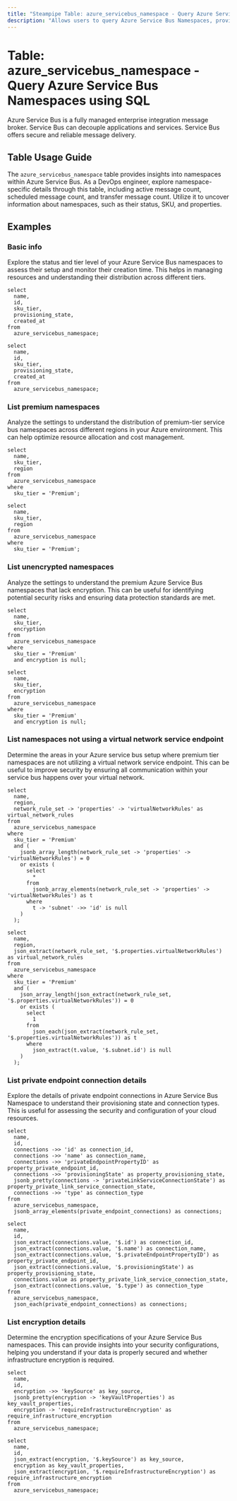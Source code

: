 ```yaml
---
title: "Steampipe Table: azure_servicebus_namespace - Query Azure Service Bus Namespaces using SQL"
description: "Allows users to query Azure Service Bus Namespaces, providing critical insights into the properties, status, and configurations of each namespace."
---
```


# Table: azure_servicebus_namespace - Query Azure Service Bus Namespaces using SQL

Azure Service Bus is a fully managed enterprise integration message broker. Service Bus can decouple applications and services. Service Bus offers secure and reliable message delivery.

## Table Usage Guide

The `azure_servicebus_namespace` table provides insights into namespaces within Azure Service Bus. As a DevOps engineer, explore namespace-specific details through this table, including active message count, scheduled message count, and transfer message count. Utilize it to uncover information about namespaces, such as their status, SKU, and properties.

## Examples

### Basic info
Explore the status and tier level of your Azure Service Bus namespaces to assess their setup and monitor their creation time. This helps in managing resources and understanding their distribution across different tiers.

```sql+postgres
select
  name,
  id,
  sku_tier,
  provisioning_state,
  created_at
from
  azure_servicebus_namespace;
```

```sql+sqlite
select
  name,
  id,
  sku_tier,
  provisioning_state,
  created_at
from
  azure_servicebus_namespace;
```

### List premium namespaces
Analyze the settings to understand the distribution of premium-tier service bus namespaces across different regions in your Azure environment. This can help optimize resource allocation and cost management.

```sql+postgres
select
  name,
  sku_tier,
  region
from
  azure_servicebus_namespace
where
  sku_tier = 'Premium';
```

```sql+sqlite
select
  name,
  sku_tier,
  region
from
  azure_servicebus_namespace
where
  sku_tier = 'Premium';
```

### List unencrypted namespaces
Analyze the settings to understand the premium Azure Service Bus namespaces that lack encryption. This can be useful for identifying potential security risks and ensuring data protection standards are met.

```sql+postgres
select
  name,
  sku_tier,
  encryption
from
  azure_servicebus_namespace
where
  sku_tier = 'Premium'
  and encryption is null;
```

```sql+sqlite
select
  name,
  sku_tier,
  encryption
from
  azure_servicebus_namespace
where
  sku_tier = 'Premium'
  and encryption is null;
```

### List namespaces not using a virtual network service endpoint
Determine the areas in your Azure service bus setup where premium tier namespaces are not utilizing a virtual network service endpoint. This can be useful to improve security by ensuring all communication within your service bus happens over your virtual network.

```sql+postgres
select
  name,
  region,
  network_rule_set -> 'properties' -> 'virtualNetworkRules' as virtual_network_rules
from
  azure_servicebus_namespace
where
  sku_tier = 'Premium'
  and (
    jsonb_array_length(network_rule_set -> 'properties' -> 'virtualNetworkRules') = 0
    or exists (
      select
        * 
      from
        jsonb_array_elements(network_rule_set -> 'properties' -> 'virtualNetworkRules') as t
      where
        t -> 'subnet' ->> 'id' is null
    )
  );
```

```sql+sqlite
select
  name,
  region,
  json_extract(network_rule_set, '$.properties.virtualNetworkRules') as virtual_network_rules
from
  azure_servicebus_namespace
where
  sku_tier = 'Premium'
  and (
    json_array_length(json_extract(network_rule_set, '$.properties.virtualNetworkRules')) = 0
    or exists (
      select
        1 
      from
        json_each(json_extract(network_rule_set, '$.properties.virtualNetworkRules')) as t
      where
        json_extract(t.value, '$.subnet.id') is null
    )
  );
```

### List private endpoint connection details
Explore the details of private endpoint connections in Azure Service Bus Namespace to understand their provisioning state and connection types. This is useful for assessing the security and configuration of your cloud resources.

```sql+postgres
select
  name,
  id,
  connections ->> 'id' as connection_id,
  connections ->> 'name' as connection_name,
  connections ->> 'privateEndpointPropertyID' as property_private_endpoint_id,
  connections ->> 'provisioningState' as property_provisioning_state,
  jsonb_pretty(connections -> 'privateLinkServiceConnectionState') as property_private_link_service_connection_state,
  connections ->> 'type' as connection_type
from
  azure_servicebus_namespace,
  jsonb_array_elements(private_endpoint_connections) as connections;
```

```sql+sqlite
select
  name,
  id,
  json_extract(connections.value, '$.id') as connection_id,
  json_extract(connections.value, '$.name') as connection_name,
  json_extract(connections.value, '$.privateEndpointPropertyID') as property_private_endpoint_id,
  json_extract(connections.value, '$.provisioningState') as property_provisioning_state,
  connections.value as property_private_link_service_connection_state,
  json_extract(connections.value, '$.type') as connection_type
from
  azure_servicebus_namespace,
  json_each(private_endpoint_connections) as connections;
```

### List encryption details
Determine the encryption specifications of your Azure Service Bus namespaces. This can provide insights into your security configurations, helping you understand if your data is properly secured and whether infrastructure encryption is required.

```sql+postgres
select
  name,
  id,
  encryption ->> 'keySource' as key_source,
  jsonb_pretty(encryption -> 'keyVaultProperties') as key_vault_properties,
  encryption -> 'requireInfrastructureEncryption' as require_infrastructure_encryption
from
  azure_servicebus_namespace;
```

```sql+sqlite
select
  name,
  id,
  json_extract(encryption, '$.keySource') as key_source,
  encryption as key_vault_properties,
  json_extract(encryption, '$.requireInfrastructureEncryption') as require_infrastructure_encryption
from
  azure_servicebus_namespace;
```